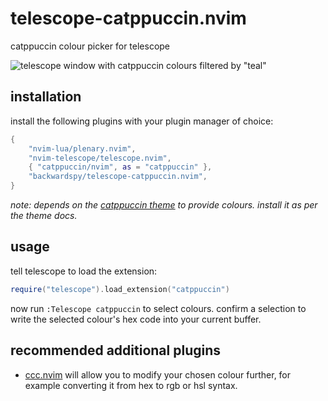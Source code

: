 # telescope-catppuccin.nvim

catppuccin colour picker for telescope

![telescope window with catppuccin colours filtered by "teal"](https://user-images.githubusercontent.com/289746/211176170-cc8edac2-19be-4eb3-8f58-d6f0971b8256.png)

## installation

install the following plugins with your plugin manager of choice:

```lua
{
    "nvim-lua/plenary.nvim",
    "nvim-telescope/telescope.nvim",
    { "catppuccin/nvim", as = "catppuccin" },
    "backwardspy/telescope-catppuccin.nvim",
}
```

*note: depends on the [catppuccin theme](https://github.com/catppuccin/nvim)
to provide colours. install it as per the theme docs.*

## usage

tell telescope to load the extension:

```lua
require("telescope").load_extension("catppuccin")
```

now run `:Telescope catppuccin` to select colours. confirm a selection to write
the selected colour's hex code into your current buffer.

## recommended additional plugins

- [ccc.nvim](https://github.com/uga-rosa/ccc.nvim) will allow you to modify
your chosen colour further, for example converting it from hex to rgb or hsl
syntax.

